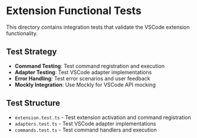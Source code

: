 # Extension Functional Tests

This directory contains integration tests that validate the VSCode extension functionality.

## Test Strategy

- **Command Testing**: Test command registration and execution
- **Adapter Testing**: Test VSCode adapter implementations
- **Error Handling**: Test error scenarios and user feedback
- **Mockly Integration**: Use Mockly for VSCode API mocking

## Test Structure

- `extension.test.ts` - Test extension activation and command registration
- `adapters.test.ts` - Test VSCode adapter implementations
- `commands.test.ts` - Test command handlers and execution
